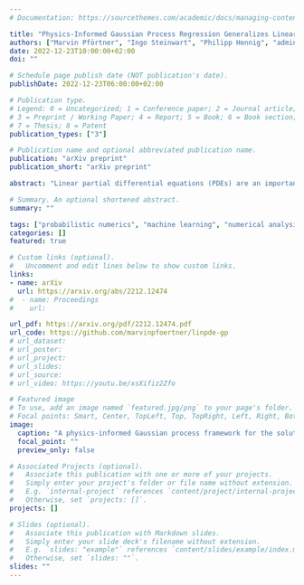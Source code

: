 ```yaml
---
# Documentation: https://sourcethemes.com/academic/docs/managing-content/

title: "Physics-Informed Gaussian Process Regression Generalizes Linear PDE Solvers"
authors: ["Marvin Pförtner", "Ingo Steinwart", "Philipp Hennig", "admin"]
date: 2022-12-23T10:00:00+02:00
doi: ""

# Schedule page publish date (NOT publication's date).
publishDate: 2022-12-23T06:00:00+02:00

# Publication type.
# Legend: 0 = Uncategorized; 1 = Conference paper; 2 = Journal article;
# 3 = Preprint / Working Paper; 4 = Report; 5 = Book; 6 = Book section;
# 7 = Thesis; 8 = Patent
publication_types: ["3"]

# Publication name and optional abbreviated publication name.
publication: "arXiv preprint"
publication_short: "arXiv preprint"

abstract: "Linear partial differential equations (PDEs) are an important, widely applied class of mechanistic models, describing physical processes such as heat transfer, electromagnetism, and wave propagation. In practice, specialized numerical methods based on discretization are used to solve PDEs. They generally use an estimate of the unknown model parameters and, if available, physical measurements for initialization. Such solvers are often embedded into larger scientific models or analyses with a downstream application such that error quantification plays a key role. However, by entirely ignoring parameter and measurement uncertainty, classical PDE solvers may fail to produce consistent estimates of their inherent approximation error. In this work, we approach this problem in a principled fashion by interpreting solving linear PDEs as physics-informed Gaussian process (GP) regression. Our framework is based on a key generalization of a widely-applied theorem for conditioning GPs on a finite number of direct observations to observations made via an arbitrary bounded linear operator. Crucially, this probabilistic viewpoint allows to (1) quantify the inherent discretization error; (2) propagate uncertainty about the model parameters to the solution; and (3) condition on noisy measurements. Demonstrating the strength of this formulation, we prove that it strictly generalizes methods of weighted residuals, a central class of PDE solvers including collocation, finite volume, pseudospectral, and (generalized) Galerkin methods such as finite element and spectral methods. This class can thus be directly equipped with a structured error estimate and the capability to incorporate uncertain model parameters and observations. In summary, our results enable the seamless integration of mechanistic models as modular building blocks into probabilistic models."

# Summary. An optional shortened abstract.
summary: ""

tags: ["probabilistic numerics", "machine learning", "numerical analysis", "gaussian processes", "partial differential equations", "linear operator equations"]
categories: []
featured: true

# Custom links (optional).
#   Uncomment and edit lines below to show custom links.
links:
- name: arXiv
  url: https://arxiv.org/abs/2212.12474
#  - name: Proceedings
#    url:

url_pdf: https://arxiv.org/pdf/2212.12474.pdf
url_code: https://github.com/marvinpfoertner/linpde-gp
# url_dataset:
# url_poster:
# url_project:
# url_slides: 
# url_source:
# url_video: https://youtu.be/xsXifiz2Zfo

# Featured image
# To use, add an image named `featured.jpg/png` to your page's folder.
# Focal points: Smart, Center, TopLeft, Top, TopRight, Left, Right, BottomLeft, Bottom, BottomRight.
image:
  caption: "A physics-informed Gaussian process framework for the solution of linear PDEs."
  focal_point: ""
  preview_only: false

# Associated Projects (optional).
#   Associate this publication with one or more of your projects.
#   Simply enter your project's folder or file name without extension.
#   E.g. `internal-project` references `content/project/internal-project/index.md`.
#   Otherwise, set `projects: []`.
projects: []

# Slides (optional).
#   Associate this publication with Markdown slides.
#   Simply enter your slide deck's filename without extension.
#   E.g. `slides: "example"` references `content/slides/example/index.md`.
#   Otherwise, set `slides: ""`.
slides: ""
---
```

